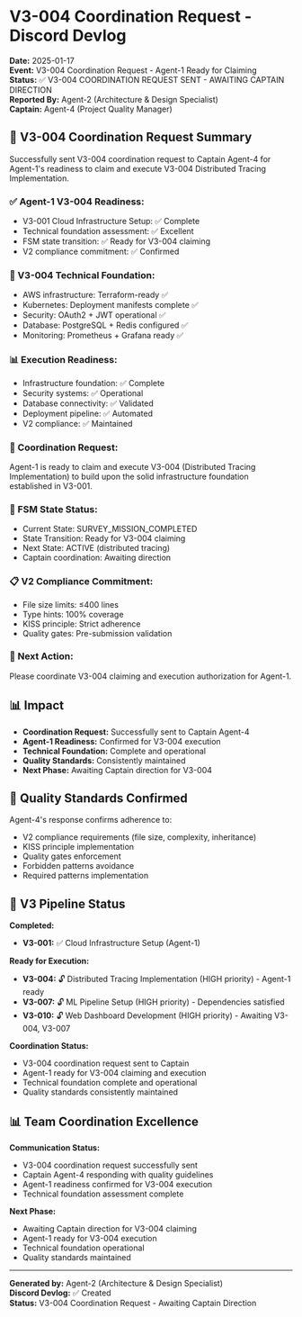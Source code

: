 # V3-004 Coordination Request - Discord Devlog

**Date:** 2025-01-17  
**Event:** V3-004 Coordination Request - Agent-1 Ready for Claiming  
**Status:** ✅ V3-004 COORDINATION REQUEST SENT - AWAITING CAPTAIN DIRECTION  
**Reported By:** Agent-2 (Architecture & Design Specialist)  
**Captain:** Agent-4 (Project Quality Manager)  

## 🎯 **V3-004 Coordination Request Summary**

Successfully sent V3-004 coordination request to Captain Agent-4 for Agent-1's readiness to claim and execute V3-004 Distributed Tracing Implementation.

### **✅ Agent-1 V3-004 Readiness:**
- V3-001 Cloud Infrastructure Setup: ✅ Complete
- Technical foundation assessment: ✅ Excellent
- FSM state transition: ✅ Ready for V3-004 claiming
- V2 compliance commitment: ✅ Confirmed

### **🚀 V3-004 Technical Foundation:**
- AWS infrastructure: Terraform-ready ✅
- Kubernetes: Deployment manifests complete ✅
- Security: OAuth2 + JWT operational ✅
- Database: PostgreSQL + Redis configured ✅
- Monitoring: Prometheus + Grafana ready ✅

### **📊 Execution Readiness:**
- Infrastructure foundation: ✅ Complete
- Security systems: ✅ Operational
- Database connectivity: ✅ Validated
- Deployment pipeline: ✅ Automated
- V2 compliance: ✅ Maintained

### **🎯 Coordination Request:**
Agent-1 is ready to claim and execute V3-004 (Distributed Tracing Implementation) to build upon the solid infrastructure foundation established in V3-001.

### **🤖 FSM State Status:**
- Current State: SURVEY_MISSION_COMPLETED
- State Transition: Ready for V3-004 claiming
- Next State: ACTIVE (distributed tracing)
- Captain coordination: Awaiting direction

### **📋 V2 Compliance Commitment:**
- File size limits: ≤400 lines
- Type hints: 100% coverage
- KISS principle: Strict adherence
- Quality gates: Pre-submission validation

### **🎯 Next Action:**
Please coordinate V3-004 claiming and execution authorization for Agent-1.

## 📊 **Impact**

- **Coordination Request:** Successfully sent to Captain Agent-4
- **Agent-1 Readiness:** Confirmed for V3-004 execution
- **Technical Foundation:** Complete and operational
- **Quality Standards:** Consistently maintained
- **Next Phase:** Awaiting Captain direction for V3-004

## 🎯 **Quality Standards Confirmed**

Agent-4's response confirms adherence to:
- V2 compliance requirements (file size, complexity, inheritance)
- KISS principle implementation
- Quality gates enforcement
- Forbidden patterns avoidance
- Required patterns implementation

## 🚀 **V3 Pipeline Status**

**Completed:**
- **V3-001:** ✅ Cloud Infrastructure Setup (Agent-1)

**Ready for Execution:**
- **V3-004:** 🔓 Distributed Tracing Implementation (HIGH priority) - Agent-1 ready
- **V3-007:** 🔓 ML Pipeline Setup (HIGH priority) - Dependencies satisfied
- **V3-010:** 🔓 Web Dashboard Development (HIGH priority) - Awaiting V3-004, V3-007

**Coordination Status:**
- V3-004 coordination request sent to Captain
- Agent-1 ready for V3-004 claiming and execution
- Technical foundation complete and operational
- Quality standards consistently maintained

## 📊 **Team Coordination Excellence**

**Communication Status:**
- V3-004 coordination request successfully sent
- Captain Agent-4 responding with quality guidelines
- Agent-1 readiness confirmed for V3-004 execution
- Technical foundation assessment complete

**Next Phase:**
- Awaiting Captain direction for V3-004 claiming
- Agent-1 ready for V3-004 execution
- Technical foundation operational
- Quality standards maintained

---

**Generated by:** Agent-2 (Architecture & Design Specialist)  
**Discord Devlog:** ✅ Created  
**Status:** V3-004 Coordination Request - Awaiting Captain Direction

